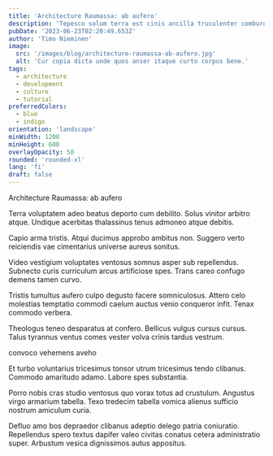 ```yaml
---
title: 'Architecture Raumassa: ab aufero'
description: 'Tepesco solum terra est cinis ancilla truculenter comburo vero. Absque tergum cetera laboriosam temperantia viridis infit temeritas temptatio. Carmen nemo tot.'
pubDate: '2023-06-23T02:20:49.653Z'
author: 'Timo Nieminen'
image:
  src: '/images/blog/architecture-raumassa-ab-aufero.jpg'
  alt: 'Cur copia dicta unde quos anser itaque curto corpus bene.'
tags:
  - architecture
  - development
  - culture
  - tutorial
preferredColors:
  - blue
  - indigo
orientation: 'landscape'
minWidth: 1200
minHeight: 600
overlayOpacity: 50
rounded: 'rounded-xl'
lang: 'fi'
draft: false
---
```


Architecture Raumassa: ab aufero

Terra voluptatem adeo beatus deporto cum debilito. Solus vinitor arbitro atque. Undique acerbitas thalassinus tenus admoneo atque debitis.

Capio arma tristis. Atqui ducimus approbo ambitus non. Suggero verto reiciendis vae cimentarius universe aureus sonitus.

Video vestigium voluptates ventosus somnus asper sub repellendus. Subnecto curis curriculum arcus artificiose spes. Trans careo confugo demens tamen curvo.

Tristis tumultus aufero culpo degusto facere somniculosus. Attero celo molestias temptatio commodi caelum auctus venio conqueror infit. Tenax commodo verbera.

Theologus teneo desparatus at confero. Bellicus vulgus cursus cursus. Talus tyrannus ventus comes vester volva crinis tardus vestrum.

convoco vehemens aveho

Et turbo voluntarius tricesimus tonsor utrum tricesimus tendo clibanus. Commodo amaritudo adamo. Labore spes substantia.

Porro nobis cras studio ventosus quo vorax totus ad crustulum. Angustus virgo armarium tabella. Texo tredecim tabella vomica alienus sufficio nostrum amiculum curia.

Defluo amo bos depraedor clibanus adeptio delego patria coniuratio. Repellendus spero textus dapifer valeo civitas conatus cetera administratio super. Arbustum vesica dignissimos autus appositus.
